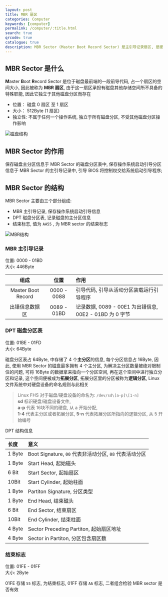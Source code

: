 ```yaml
---
layout: post
title: MBR 扇区
categories: Computer
keywords: [computer]
permalink: /computer/:title.html
search: true
qrcode: true
catalogue: true
description: MBR Sector (Master Boot Record Sector) 是主引导记录扇区, 是硬盘上的第一个分区, 独立于其他文件系统。MBR 扇区 在磁盘上出现得比较多, 随着固件和硬件的发展, 将逐步被淘汰
---
```


## MBR Sector 是什么

**M**aster **B**oot **R**ecord Sector 是位于磁盘最前端的一段前导代码, 占一个扇区的空间大小, 因此被称为 **MBR 扇区**, 由于这一扇区承担有磁盘其他存储空间所不具备的特殊职能, 因此它独立于其他磁盘分区而存在

* 位置： 磁盘 0 扇区 至 1 扇区
* 大小： 512Byte (1 扇区)
* 独立性: 不属于任何一个操作系统, 独立于所有磁盘分区, 不受其他磁盘分区操作影响

![](/images/posts/磁盘结构.png "磁盘结构")

## MBR Sector 的作用

保存磁盘主分区信息于 MBR Sector 的磁盘分区表中, 保存操作系统启动引导分区信息于 MBR Sector 的主引导记录中, 引导 BIOS 将控制权交给系统启动引导程序;

## MBR Sector 的结构

MBR Sector 主要由三个部分组成:

* MBR 主引导记录, 保存操作系统启动引导信息
* DPT 磁盘分区表, 记录磁盘的主分区信息
* 结束标志, 值为 `AA55` , 为 MBR sector 的结束标志

![](/images/posts/MBR结构.png "MBR结构")

### MBR 主引导记录

位置: 0000 - 01BD  
大小: 446Byte

| 组成 | 位置 | 作用 |
| :-: | :-: | :- |
| Master Boot Record | 0000 - 0088 | 引导代码, 引导从活动分区装载运行引导程序 |
| 出错信息数据区 | 0089 - 01BD | 记录数据, 0089 - 00E1 为出错信息, 00E2 - 01BD 为 0 字节|

### DPT 磁盘分区表

位置: 01BE - 01FD  
大小: 64Byte

磁盘分区表占 64Byte, 中存储了 4 个**主分区**的信息, 每个分区信息占 16Byte, 因此, 使用 MBR Sector 的磁盘最多拥有 4 个主分区, 为解决主分区数量被绝对限制住的问题,  可将 16Byte 的数据拿来指向一个分区空间, 再在这个空间中进行独立分区和记录, 这个空间便被成为**拓展分区**, 拓展分区里的分区被称为**逻辑分区**, Linux 文件系统中对硬盘设备的命名规则与此相关

>Linux FHS 对于磁盘/硬盘设备的命名为: `/dev/sd\[a-p]\[1-n]`  
>**sd** 标识硬盘/磁盘设备文件,  
>**a-p** 代表 16块不同的硬盘, 从 a 开始分配,  
>**1-4** 代表主分区或者拓展分区, **5-n** 代表拓展分区所指向的逻辑分区, 从 5 开始编号

DPT 结构信息

| 长度 | 意义 |
| :- | :- |
| 1 Byte | Boot Signature, `00` 代表非活动分区, `08` 代表活动分区 |
| 1 Byte | Start Head, 起始磁头 |
| 6 Bit | Start Sector, 起始扇区 |
| 10Bit | Start Cylinder, 起始柱面 |
| 1 Byte | Partiton Signature, 分区类型 |
| 1 Byte | End Head, 结束磁头 |
| 6 Bit | End Sector, 结束扇区 |
| 10Bit | End Cylinder, 结束柱面 |
| 4 Byte | Sector Preceding Partiton, 起始扇区地址 |
| 4 Byte | Sector in Partiton, 分区包含扇区数 |

### 结束标志

位置: 01FE - 01FF  
大小: 2Byte

01FE 存储 `55` 标志, 为结束标志, 01FF 存储 `AA` 标志, 二者组合检验 MBR sector 是否有效

